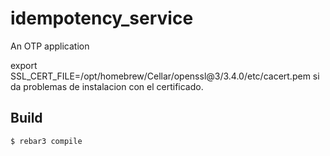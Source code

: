 idempotency_service
=====

An OTP application


export SSL_CERT_FILE=/opt/homebrew/Cellar/openssl@3/3.4.0/etc/cacert.pem             si da problemas de instalacion con el certificado.

Build
-----

    $ rebar3 compile
